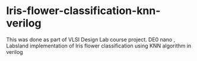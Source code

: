# Iris-flower-classification-knn-verilog
This was done as part of VLSI Design Lab course project.
DE0 nano , Labsland implementation of Iris flower classification using KNN algorithm in verilog
